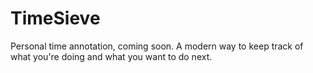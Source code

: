 # TimeSieve

Personal time annotation, coming soon. A modern way to keep track of what you're doing and what you want to do next.
